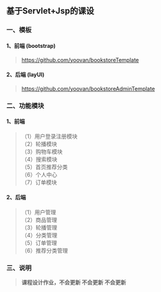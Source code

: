 ## 基于Servlet+Jsp的课设

### 一、模板

#### 1、前端 (bootstrap)
> https://github.com/yoovan/bookstoreTemplate

#### 2、后端 (layUI)

> https://github.com/yoovan/bookstoreAdminTemplate

### 二、功能模块
#### 1、前端

> （1）用户登录注册模块 <br> （2）轮播模块 <br>
> （3）购物车模块 <br> （4）搜索模块 <br>
> （5）首页推荐分类 <br> （6）个人中心 <br>
> （7）订单模块

#### 2、后端

> （1）用户管理 <br> （2）商品管理 <br>
> （3）轮播管理 <br> （4）分类管理 <br>
> （5）订单管理 <br> （6）推荐分类管理 <br>

### 三、说明
> **课程设计作业，不会更新 不会更新 不会更新** <br>